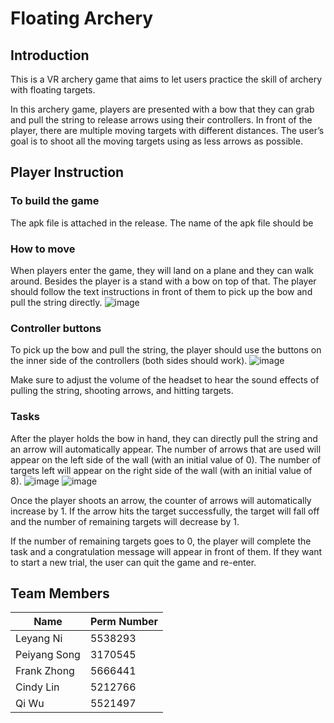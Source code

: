 # Floating Archery

## Introduction 
This is a VR archery game that aims to let users practice the skill of archery with floating targets.

In this archery game, players are presented with a bow that they can grab and pull the string to release arrows using their controllers. In front of the player, there are multiple moving targets with different distances. The user’s goal is to shoot all the moving targets using as less arrows as possible.

## Player Instruction
### To build the game
The apk file is attached in the release. The name of the apk file should be 

### How to move
When players enter the game, they will land on a plane and they can walk around. Besides the player is a stand with a bow on top of that. The player should follow the text instructions in front of them to pick up the bow and pull the string directly. 
![image](https://github.com/LeyangNi/VMe50/assets/107967055/0d49e0e3-61b2-4819-8864-40e260eb70fc)


### Controller buttons
To pick up the bow and pull the string, the player should use the buttons on the inner side of the controllers (both sides should work). 
![image](https://github.com/LeyangNi/VMe50/assets/107967055/9c89a3b5-209c-4e01-a2d5-dc1bf7961528)

Make sure to adjust the volume of the headset to hear the sound effects of pulling the string, shooting arrows, and hitting targets. 
### Tasks
After the player holds the bow in hand, they can directly pull the string and an arrow will automatically appear. The number of arrows that are used will appear on the left side of the wall (with an initial value of 0). The number of targets left will appear on the right side of the wall (with an initial value of 8). 
![image](https://github.com/LeyangNi/VMe50/assets/107967055/5713a727-7c26-40cb-acaf-41ca9cd23590)
![image](https://github.com/LeyangNi/VMe50/assets/107967055/916c91d6-1ef4-4b1a-92e5-06a26f588378)

Once the player shoots an arrow, the counter of arrows will automatically increase by 1. If the arrow hits the target successfully, the target will fall off and the number of remaining targets will decrease by 1. 

If the number of remaining targets goes to 0, the player will complete the task and a congratulation message will appear in front of them. If they want to start a new trial, the user can quit the game and re-enter. 

## Team Members
|      Name     | Perm Number |
| ------------- | ----------- |
|   Leyang Ni   |   5538293   | 
| Peiyang Song  |   3170545   |
|  Frank Zhong  |   5666441   |
|   Cindy Lin   |   5212766   |
|     Qi Wu     |   5521497   |
